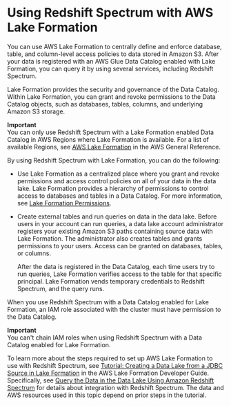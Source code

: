 # Using Redshift Spectrum with AWS Lake Formation<a name="spectrum-lake-formation"></a>

You can use AWS Lake Formation to centrally define and enforce database, table, and column\-level access policies to data stored in Amazon S3\. After your data is registered with an AWS Glue Data Catalog enabled with Lake Formation, you can query it by using several services, including Redshift Spectrum\. 

Lake Formation provides the security and governance of the Data Catalog\. Within Lake Formation, you can grant and revoke permissions to the Data Catalog objects, such as databases, tables, columns, and underlying Amazon S3 storage\.

**Important**  
You can only use Redshift Spectrum with a Lake Formation enabled Data Catalog in AWS Regions where Lake Formation is available\. For a list of available Regions, see [AWS Lake Formation](https://docs.aws.amazon.com/general/latest/gr/rande.html#lake-formation_region) in the AWS General Reference\. 

By using Redshift Spectrum with Lake Formation, you can do the following:
+ Use Lake Formation as a centralized place where you grant and revoke permissions and access control policies on all of your data in the data lake\. Lake Formation provides a hierarchy of permissions to control access to databases and tables in a Data Catalog\. For more information, see [Lake Formation Permissions](https://docs.aws.amazon.com/lake-formation/latest/dg/lake-formation-permissions.html)\. 
+ Create external tables and run queries on data in the data lake\. Before users in your account can run queries, a data lake account administrator registers your existing Amazon S3 paths containing source data with Lake Formation\. The administrator also creates tables and grants permissions to your users\. Access can be granted on databases, tables, or columns\. 

  After the data is registered in the Data Catalog, each time users try to run queries, Lake Formation verifies access to the table for that specific principal\. Lake Formation vends temporary credentials to Redshift Spectrum, and the query runs\.  

When you use Redshift Spectrum with a Data Catalog enabled for Lake Formation, an IAM role associated with the cluster must have permission to the Data Catalog\. 

**Important**  
You can't chain IAM roles when using Redshift Spectrum with a Data Catalog enabled for Lake Formation\.

To learn more about the steps required to set up AWS Lake Formation to use with Redshift Spectrum, see [Tutorial: Creating a Data Lake from a JDBC Source in Lake Formation](https://docs.aws.amazon.com/lake-formation/latest/dg/getting-started-tutorial.html) in the AWS Lake Formation Developer Guide\. Specifically, see [Query the Data in the Data Lake Using Amazon Redshift Spectrum](https://docs.aws.amazon.com/lake-formation/latest/dg/tut-query-redshift.html) for details about integration with Redshift Spectrum\. The data and AWS resources used in this topic depend on prior steps in the tutorial\.